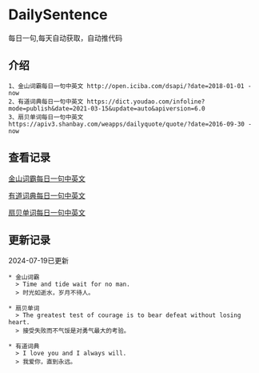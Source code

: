 # DailySentence

每日一句,每天自动获取，自动推代码

## 介绍

```
1、金山词霸每日一句中英文 http://open.iciba.com/dsapi/?date=2018-01-01 - now
2、有道词典每日一句中英文 https://dict.youdao.com/infoline?mode=publish&date=2021-03-15&update=auto&apiversion=6.0
3、扇贝单词每日一句中英文 https://apiv3.shanbay.com/weapps/dailyquote/quote/?date=2016-09-30 - now
```

## 查看记录

[金山词霸每日一句中英文](./data/iciba/)

[有道词典每日一句中英文](./data/youdao/)

[扇贝单词每日一句中英文](./data/shanbay/)

## 更新记录
2024-07-19已更新 
```
* 金山词霸
  > Time and tide wait for no man. 
  > 时光如逝水，岁月不待人。

* 扇贝单词
  > The greatest test of courage is to bear defeat without losing heart.
  > 接受失败而不气馁是对勇气最大的考验。

* 有道词典
  > I love you and I always will.
  > 我爱你，直到永远。

```
